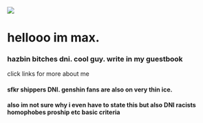 ![](https://38.media.tumblr.com/c34e76d2944d00b251908a9082cc7650/tumblr_n5ywzcTz4U1rkljv1o1_500.gif)
# hellooo im max. 
### hazbin bitches dni. cool guy. write in my guestbook
click links for more about me
#### <B><strong>sfkr shippers DNI. genshin fans are also on very thin ice.
also im not sure why i even have to state this but also DNI racists homophobes proship etc basic criteria
